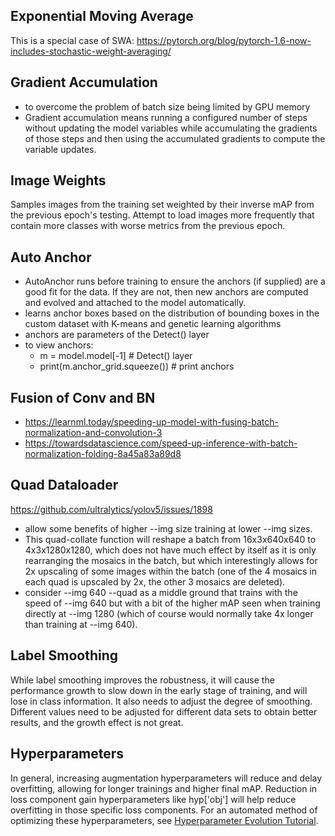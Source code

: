 ## Exponential Moving Average

This is a special case of SWA: https://pytorch.org/blog/pytorch-1.6-now-includes-stochastic-weight-averaging/

## Gradient Accumulation

- to overcome the problem of batch size being limited by GPU memory
- Gradient accumulation means running a configured number of steps without updating the model variables while accumulating the gradients of those steps and then using the accumulated gradients to compute the variable updates.

## Image Weights

Samples images from the training set weighted by their inverse mAP from the previous epoch's testing.
Attempt to load images more frequently that contain more classes with worse metrics from the previous epoch.

## Auto Anchor

- AutoAnchor runs before training to ensure the anchors (if supplied) are a good fit for the data. If they are not, then new anchors are computed and evolved and attached to the model automatically.
- learns anchor boxes based on the distribution of bounding boxes in the custom dataset with K-means and genetic learning algorithms
- anchors are parameters of the Detect() layer
- to view anchors:
    - m = model.model[-1]  # Detect() layer
    - print(m.anchor_grid.squeeze())  # print anchors

## Fusion of Conv and BN

- https://learnml.today/speeding-up-model-with-fusing-batch-normalization-and-convolution-3
- https://towardsdatascience.com/speed-up-inference-with-batch-normalization-folding-8a45a83a89d8

## Quad Dataloader

https://github.com/ultralytics/yolov5/issues/1898

- allow some benefits of higher --img size training at lower --img sizes.
- This quad-collate function will reshape a batch from 16x3x640x640 to 4x3x1280x1280, which does not have much effect by itself as it is only rearranging the mosaics in the batch, but which interestingly allows for 2x upscaling of some images within the batch (one of the 4 mosaics in each quad is upscaled by 2x, the other 3 mosaics are deleted).
- consider --img 640 --quad as a middle ground that trains with the speed of --img 640 but with a bit of the higher mAP seen when training directly at --img 1280 (which of course would normally take 4x longer than training at --img 640).

## Label Smoothing

While label smoothing improves the robustness, it will cause the performance growth to slow down in the early stage of training, and will lose in class information. It also needs to adjust the degree of smoothing. Different values need to be adjusted for different data sets to obtain better results, and the growth effect is not great.

## Hyperparameters

In general, increasing augmentation hyperparameters will reduce and delay overfitting, allowing for longer trainings and higher final mAP. Reduction in loss component gain hyperparameters like hyp['obj'] will help reduce overfitting in those specific loss components. For an automated method of optimizing these hyperparameters, see [Hyperparameter Evolution Tutorial](https://github.com/ultralytics/yolov5/issues/607).
